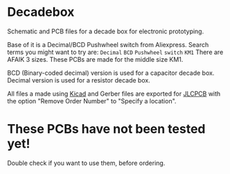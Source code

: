 # Decadebox
Schematic and PCB files for a decade box for electronic prototyping.

Base of it is a Decimal/BCD Pushwheel switch from Aliexpress.
Search terms you might want to try are: `Decimal` `BCD` `Pushwheel` `switch` `KM1`
There are AFAIK 3 sizes. These PCBs are made for the middle size KM1.

BCD (Binary-coded decimal) version is used for a capacitor decade box.
Decimal version is used for a resistor decade box.

All files a made using [Kicad](https://www.kicad.org/)
and Gerber files are exported for [JLCPCB](https://jlcpcb.com/) with the option "Remove Order Number" to "Specify a location".


# These PCBs have not been tested yet!
Double check if you want to use them, before ordering.
